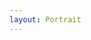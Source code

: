 ```yaml
---
layout: Portrait
---
```


<script type="text/javascript">
    ajaxload('/Portrait/Selbstverstaendnis/');
</script>
